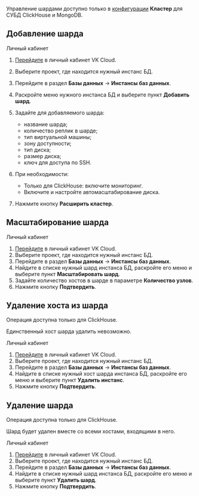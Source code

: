 <warn>

Управление шардами доступно только в [конфигурации](../../concepts/work-configs/) **Кластер** для СУБД ClickHouse и MongoDB.

</warn>

## Добавление шарда

<tabs>
<tablist>
<tab>Личный кабинет</tab>
</tablist>
<tabpanel>

1. [Перейдите](https://mcs.mail.ru/app/) в личный кабинет VK Cloud.
1. Выберите проект, где находится нужный инстанс БД.
1. Перейдите в раздел **Базы данных** → **Инстансы баз данных**.
1. Раскройте меню нужного инстанса БД и выберите пункт **Добавить шард**.
1. Задайте для добавляемого шарда:

   - название шарда;
   - количество реплик в шарде;
   - тип виртуальной машины;
   - зону доступности;
   - тип диска;
   - размер диска;
   - ключ для доступа по SSH.

1. При необходимости:

   - Только для ClickHouse: включите мониторинг.
   - Включите и настройте автомасштабирование диска.

1. Нажмите кнопку **Расширить кластер**.

</tabpanel>
</tabs>

## Масштабирование шарда

<tabs>
<tablist>
<tab>Личный кабинет</tab>
</tablist>
<tabpanel>

1. [Перейдите](https://mcs.mail.ru/app/) в личный кабинет VK Cloud.
1. Выберите проект, где находится нужный инстанс БД.
1. Перейдите в раздел **Базы данных** → **Инстансы баз данных**.
1. Найдите в списке нужный шард инстанса БД, раскройте его меню и выберите пункт **Масштабировать шард**.
1. Задайте количество хостов в шарде в параметре **Количество узлов**.
1. Нажмите кнопку **Подтвердить**.

</tabpanel>
</tabs>

## Удаление хоста из шарда

Операция доступна только для ClickHouse.

<info>

Единственный хост шарда удалить невозможно.

</info>

<tabs>
<tablist>
<tab>Личный кабинет</tab>
</tablist>
<tabpanel>

1. [Перейдите](https://mcs.mail.ru/app/) в личный кабинет VK Cloud.
1. Выберите проект, где находится нужный инстанс БД.
1. Перейдите в раздел **Базы данных** → **Инстансы баз данных**.
1. Найдите в списке нужный хост шарда инстанса БД, раскройте его меню и выберите пункт **Удалить инстанс**.
1. Нажмите кнопку **Подтвердить**.

</tabpanel>
</tabs>

## Удаление шарда

Операция доступна только для ClickHouse.

<warn>

Шард будет удален вместе со всеми хостами, входящими в него.

</warn>

<tabs>
<tablist>
<tab>Личный кабинет</tab>
</tablist>
<tabpanel>

1. [Перейдите](https://mcs.mail.ru/app/) в личный кабинет VK Cloud.
1. Выберите проект, где находится нужный инстанс БД.
1. Перейдите в раздел **Базы данных** → **Инстансы баз данных**.
1. Найдите в списке нужный шард инстанса БД, раскройте его меню и выберите пункт **Удалить шард**.
1. Нажмите кнопку **Подтвердить**.

</tabpanel>
</tabs>
